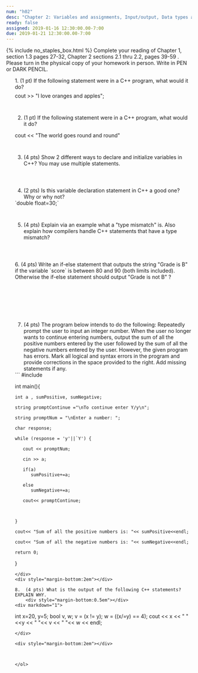 ```yaml
---
num: "h02"
desc: "Chapter 2: Variables and assignments, Input/output, Data types and expressions, Simple flow control"
ready: false
assigned: 2019-01-16 12:30:00.00-7:00
due: 2019-01-21 12:30:00.00-7:00
---
```

{% include no_staples_box.html %}
Complete your reading of Chapter 1, section 1.3 pages 27-32, Chapter 2 sections 2.1 thru 2.2, pages 39-59 . Please turn in the physical copy of your homework in person. Write in PEN or DARK PENCIL.

<ol markdown="1">
1. (1 pt) If the following statement were in a C++ program, what would it do?  
    <div style="margin-bottom:0.5em"></div>
cout >> "I love oranges and apples";

  <div style="margin-bottom:3em"></div>

2.	(1 pt) If the following statement were in a C++ program, what would it do?
  <div style="margin-bottom:1em"></div>
cout << "The world goes round and round"
  <div style="margin-bottom:3em"></div>

3.  (4 pts) Show 2 different ways to declare and initialize variables in C++? You may use multiple statements.
  <div style="margin-bottom:4em"></div>

4.  (2 pts) Is this variable declaration statement in C++ a good one? Why or why not?
<div markdown="1">
`double float=30;`
</div>
  <div style="margin-bottom:3em"></div>


5.  (4 pts) Explain via an example what a "type mismatch" is. Also explain how compilers handle C++ statements that have a type mismatch?

  <div style="margin-bottom:4em"></div>

 <div class="pagebreak"></div>
<div style="margin-bottom:4em"></div>
6.  (4 pts) Write an if-else statement that outputs the string "Grade is B" if the variable `score` is between 80 and 90 (both limits included). Otherwise the if-else statement should output "Grade is not B" ?
<div style="margin-bottom:8em"></div>






7.  (4 pts) The program below intends to do the following: Repeatedly prompt the user to input an integer number. When the user no longer wants to continue entering numbers, output the sum of all the positive numbers entered by the user followed by the sum of all the negative numbers entered by the user. However, the given program has errors. Mark all logical and syntax errors in the program and provide corrections in the space provided to the right. Add missing statements if any.

<div markdown="1">
```
#include <iostream>

int main(){

    int a , sumPositive, sumNegative;

    string promptContinue ="\nTo continue enter Y/y\n";

    string promptNum = "\nEnter a number: ";

    char response;

    while (response = 'y'||`Y') {

       cout << promptNum;

       cin >> a;

       if(a)
          sumPositive+=a;

       else
          sumNegative+=a;

       cout<< promptContinue;



    }

    cout<< "Sum of all the positive numbers is: "<< sumPositive<<endl;

    cout<< "Sum of all the negative numbers is: "<< sumNegative<<endl;

    return 0;
}
```
</div>
<div style="margin-bottom:2em"></div>

8.  (4 pts) What is the output of the following C++ statements? EXPLAIN WHY.
    <div style="margin-bottom:0.5em"></div>
<div markdown="1">

```
int x=20, y=5;
bool v, w;
v = (x != y);
w = ((x/=y) == 4);
cout << x << " " <<y << " "<< v << " "<< w << endl;
```
</div>

<div style="margin-bottom:2em"></div>



</ol>
